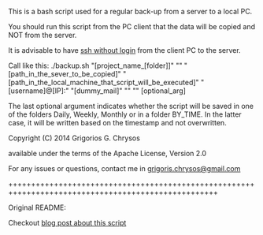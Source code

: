  This is a bash script used for a regular back-up from a server to a local PC. 
 
 You should run this script from the PC client that the data will be copied and NOT from the server. 
 
 It is advisable to have [ssh without login](http://www.linuxproblem.org/art_9.html) from the client PC to the server. 

 
 Call like this: ./backup.sh "[project_name_[folder]]" "" "[path_in_the_sever_to_be_copied]" "[path_in_the_local_machine_that_script_will_be_executed]" "[username]@[IP]:" "[dummy_mail]" "" "" [optional_arg]
 
 The last optional argument indicates whether the script will be saved in one of the folders Daily, Weekly, Monthly 
 or in a folder BY_TIME. In the latter case, it will be written based on the timestamp and not overwritten. 


 Copyright (C) 2014 Grigorios G. Chrysos
 
 available under the terms of the Apache License, Version 2.0


 For any issues or questions, contact me in grigoris.chrysos@gmail.com

++++++++++++++++++++++++++++++++++++++++++++++++++++++++++++++++++++++++++++++++++++++++++++++++++++

Original README: 

Checkout [blog post about this script](http://thebestsolution.org/rsync-backup-script-bash/)
